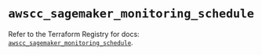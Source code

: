# `awscc_sagemaker_monitoring_schedule`

Refer to the Terraform Registry for docs: [`awscc_sagemaker_monitoring_schedule`](https://registry.terraform.io/providers/hashicorp/awscc/0.70.0/docs/resources/sagemaker_monitoring_schedule).
